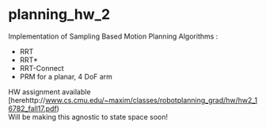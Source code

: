 # planning_hw_2

Implementation of Sampling Based Motion Planning Algorithms :
- RRT
- RRT*
- RRT-Connect
- PRM 
for a planar, 4 DoF arm 

HW assignment available [herehttp://www.cs.cmu.edu/~maxim/classes/robotplanning_grad/hw/hw2_16782_fall17.pdf)   
Will be making this agnostic to state space soon!
